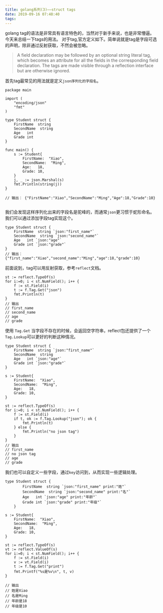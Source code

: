 ```yaml
---
title: golang系列(3)——struct tags
date: 2019-09-16 07:48:40
tags:
---
```


golang tag的语法是非常具有语言特色的，当然对于新手来说，也是非常懵逼。今天来总结一下tags的用法。
对于tag,官方定义如下。简单说就是tag是字段可选的声明，除非通过反射获取，不然会被忽略。
> A field declaration may be followed by an optional string literal tag, which becomes an attribute for all the fields in the corresponding field declaration. The tags are made visible through a reflection interface but are otherwise ignored.



<!-- more -->


首先tag最常见的用法就是定义`json序列化的字段名`。
```golang
package main

import (
	"encoding/json"
	"fmt"
)

type Student struct {
	FirstName  string
	SecondName  string
	Age   int
	Grade int
}

func main() {
	s := Student{
		FirstName:  "Xiao",
		SecondName:  "Ming",
		Age:   18,
		Grade: 10,
	}
	j, _ := json.Marshal(s)
	fmt.Println(string(j))
}

// 输出： {"FirstName":"Xiao","SecondName":"Ming","Age":18,"Grade":10}


```
我们会发现这样序列化出来的字段名是驼峰的，而通常`json`更习惯于蛇形命名。我们可以通过添加字段tag实现这个。

```golang
type Student struct {
	FirstName  string `json:"first_name"`
	SecondName  string `json:"second_name"`
	Age   int `json:"age"`
	Grade int `json:"grade"`
}
// 输出： {"first_name":"Xiao","second_name":"Ming","age":18,"grade":10}

```

前面说到，tag可以用反射获取，参考`reflect`文档。

```golang
st := reflect.TypeOf(s)
for i:=0; i < st.NumField(); i++ {
    f := st.Field(i)
    t := f.Tag.Get("json")
    fmt.Println(t)
}
// 输出
// first_name
// second_name
// age
// grade
```

使用 `Tag.Get` 当字段不存在的时候，会返回空字符串，reflect包还提供了一个`Tag.Lookup`可以更好的判断这种情况。

```golang
type Student struct {
    FirstName  string `json:"first_name"`
    SecondName  string
    Age   int `json:"age"`
    Grade int `json:"grade"`
}

s := Student{
    FirstName:  "Xiao",
    SecondName:  "Ming",
    Age:   18,
    Grade: 10,
}

st := reflect.TypeOf(s)
for i:=0; i < st.NumField(); i++ {
    f := st.Field(i)
    if t, ok := f.Tag.Lookup("json"); ok {
        fmt.Println(t)
    } else {
        fmt.Println("no json tag")
    }
}
// 输出
// first_name
// no json tag
// age
// grade
```

我们也可以自定义一些字段，通过`key`访问到，从而实现一些逻辑处理。
```golang
type Student struct {
		FirstName  string `json:"first_name" print:"姓"`
		SecondName  string `json:"second_name" print:"名"`
		Age   int `json:"age" print:"年龄"`
		Grade int `json:"grade" print:"年级"`
	}

s := Student{
    FirstName:  "Xiao",
    SecondName:  "Ming",
    Age:   18,
    Grade: 10,
}

st := reflect.TypeOf(s)
vt := reflect.ValueOf(s)
for i:=0; i < st.NumField(); i++ {
    f := st.Field(i)
    v := vt.Field(i)
    t := f.Tag.Get("print")
    fmt.Printf("%s是%v\n", t, v)
}

// 输出
// 姓是Xiao
// 名是Ming
// 年龄是18
// 年级是10

```